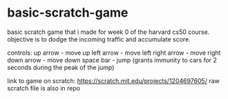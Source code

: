 # basic-scratch-game
basic scratch game that i made for week 0 of the harvard cs50 course. objective is to dodge the incoming traffic and accumulate score.

controls:
up arrow - move up
left arrow - move left
right arrow - move right
down arrow - move down
space bar - jump (grants immunity to cars for 2 seconds during the peak of the jump)

link to game on scratch: https://scratch.mit.edu/projects/1204697605/
raw scratch file is also in repo
